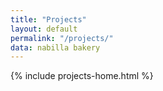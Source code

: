 ```yaml
---
title: "Projects"
layout: default
permalink: "/projects/"
data: nabilla bakery
---  
```

{% include projects-home.html %}
